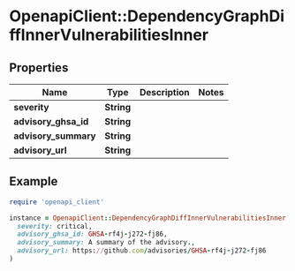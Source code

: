 # OpenapiClient::DependencyGraphDiffInnerVulnerabilitiesInner

## Properties

| Name | Type | Description | Notes |
| ---- | ---- | ----------- | ----- |
| **severity** | **String** |  |  |
| **advisory_ghsa_id** | **String** |  |  |
| **advisory_summary** | **String** |  |  |
| **advisory_url** | **String** |  |  |

## Example

```ruby
require 'openapi_client'

instance = OpenapiClient::DependencyGraphDiffInnerVulnerabilitiesInner.new(
  severity: critical,
  advisory_ghsa_id: GHSA-rf4j-j272-fj86,
  advisory_summary: A summary of the advisory.,
  advisory_url: https://github.com/advisories/GHSA-rf4j-j272-fj86
)
```


